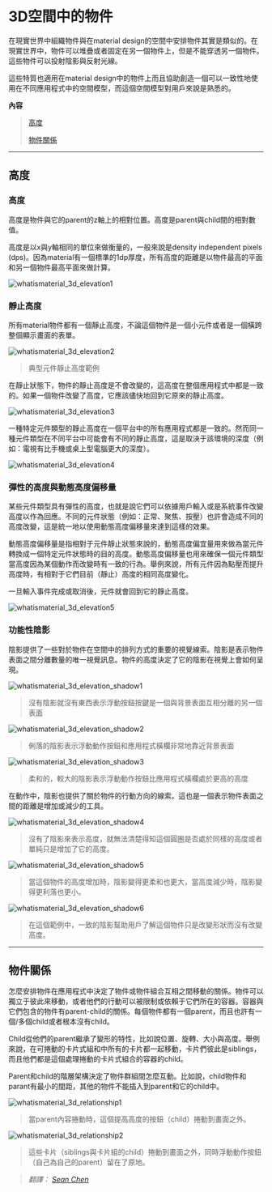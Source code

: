 # 3D空間中的物件

在現實世界中組織物件與在material design的空間中安排物件其實是類似的。在現實世界中，物件可以堆疊或者固定在另一個物件上，但是不能穿透另一個物件。這些物件可以投射陰影與反射光線。

這些特質也適用在material design中的物件上而且協助創造一個可以一致性地使用在不同應用程式中的空間模型，而這個空間模型對用戶來說是熟悉的。

**內容**

>[高度](#elevation)
>
>[物件關係](#objectrelationships)

---

<h2 id='elevation'>高度</h2>

### 高度

高度是物件與它的parent的z軸上的相對位置。高度是parent與child間的相對數值。

高度是以x與y軸相同的單位來做衡量的，一般來說是density independent pixels (dps)。因為material有一個標準的1dp厚度，所有高度的距離是以物件最高的平面和另一個物件最高平面來做計算。

![whatismaterial_3d_elevation1](images/whats-material/whatismaterial_3d_elevation1.png)


### 靜止高度

所有material物件都有一個靜止高度，不論這個物件是一個小元件或者是一個橫跨整個顯示畫面的表單。

![whatismaterial_3d_elevation2](images/whats-material/whatismaterial_3d_elevation2.png)

> 典型元件靜止高度範例

在靜止狀態下，物件的靜止高度是不會改變的，這高度在整個應用程式中都是一致的。如果一個物件改變了高度，它應該儘快地回到它原來的靜止高度。

![whatismaterial_3d_elevation3](images/whats-material/whatismaterial_3d_elevation3.png)

一種特定元件類型的靜止高度在一個平台中的所有應用程式都是一致的。然而同一種元件類型在不同平台中可能會有不同的靜止高度，這是取決于該環境的深度（例如：電視有比手機或桌上型電腦更大的深度）。

![whatismaterial_3d_elevation4](images/whats-material/whatismaterial_3d_elevation4.png)


### 彈性的高度與動態高度偏移量

某些元件類型具有彈性的高度，也就是說它們可以依據用戶輸入或是系統事件改變高度以作為回應。不同的元件狀態（例如：正常、聚焦、按壓）也許會造成不同的高度改變，這是統一地以使用動態高度偏移量來達到這樣的效果。

動態高度偏移量是指相對于元件靜止狀態來說的，動態高度偏宜量用來做為當元件轉換成一個特定元件狀態時的目的高度。動態高度偏移量也用來確保一個元件類型當高度因為某個動作而改變時有一致的行為。舉例來說，所有元件因為點壓而提升高度時，有相對于它們目前（靜止）高度的相同高度變化。

一旦輸入事件完成或取消後，元件就會回到它的靜止高度。

![whatismaterial_3d_elevation5](images/whats-material/whatismaterial_3d_elevation5.png)


### 功能性陰影

陰影提供了一些對於物件在空間中的排列方式的重要的視覺線索。陰影是表示物件表面之間分離數量的唯一視覺訊息。物件的高度決定了它的陰影在視覺上會如何呈現。

![whatismaterial_3d_elevation_shadow1](images/whats-material/whatismaterial_3d_elevation_shadow1.png)

> 沒有陰影就沒有東西表示浮動按鈕按鍵是一個與背景表面互相分離的另一個表面

![whatismaterial_3d_elevation_shadow2](images/whats-material/whatismaterial_3d_elevation_shadow2.png)

> 俐落的陰影表示浮動動作按鈕和應用程式橫欄非常地靠近背景表面

![whatismaterial_3d_elevation_shadow3](images/whats-material/whatismaterial_3d_elevation_shadow3.png)

> 柔和的，較大的陰影表示浮動動作按鈕比應用程式橫欄處於更高的高度

在動作中，陰影也提供了關於物件的行動方向的線索。這也是一個表示物件表面之間的距離是增加或減少的工具。

![whatismaterial_3d_elevation_shadow4](images/whats-material/whatismaterial_3d_elevation_shadow4.png)

> 沒有了陰影來表示高度，就無法清楚得知這個圓圈是否處於同樣的高度或者單純只是增加了它的高度。

![whatismaterial_3d_elevation_shadow5](images/whats-material/whatismaterial_3d_elevation_shadow5.png)

> 當這個物件的高度增加時，陰影變得更柔和也更大，當高度減少時，陰影變得更利落也更小。

![whatismaterial_3d_elevation_shadow6](images/whats-material/whatismaterial_3d_elevation_shadow6.png)

> 在這個範例中，一致的陰影幫助用戶了解這個物件只是改變形狀而沒有改變高度。

---

<h2 id='objectrelationships'>物件關係</h2>

怎麼安排物件在應用程式中決定了物件或物件組合互相之間移動的關係。物件可以獨立于彼此來移動，或者他們的行動可以被限制或依賴于它們所在的容器。容器與它們包含的物件有parent-child的關係。每個物件都有一個parent，而且也許有一個/多個child或者根本沒有child。

Child從他們的parent繼承了變形的特性，比如說位置、旋轉、大小與高度。舉例來說，在可捲動的卡片式組和中所有的卡片都一起移動，卡片們彼此是siblings，而且他們都是這個處理捲動的卡片式組合的容器的child。

Parent和child的階層架構決定了物件群組間怎麼互動。比如說，child物件和parant有最小的間距，其他的物件不能插入到parent和它的child中。

![whatismaterial_3d_relationship1](images/whats-material/whatismaterial_3d_relationship1.png)

> 當parent內容捲動時，這個提高高度的按鈕（child）捲動到畫面之外。

![whatismaterial_3d_relationship2](images/whats-material/whatismaterial_3d_relationship2.png)

> 這些卡片（siblings與卡片組的child）捲動到畫面之外，同時浮動動作按鈕（自己為自己的parent）留在了原地。

> *翻譯： [Sean Chen](https://www.facebook.com/shihneng.chen)*
